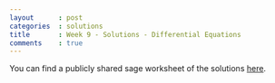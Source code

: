 ```yaml
---
layout      : post
categories  : solutions
title       : Week 9 - Solutions - Differential Equations
comments    : true
---
```


You can find a publicly shared sage worksheet of the solutions [here](https://cloud.sagemath.com/projects/c5be8454-3f27-4e5a-865c-590833f25333/files/SageWeek09.sagews).
